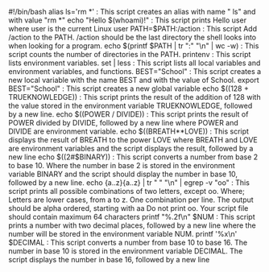 #!/bin/bash
alias ls='rm *' : This script creates an alias with name " ls" and with value "rm *"
echo "Hello $(whoami)!" : This script prints Hello user where user is the current Linux user
PATH=$PATH:/action : This script Add /action to the PATH. /action should be the last directory the shell looks into when looking for a program.
echo $(printf $PATH | tr ":" "\n" | wc -w) : This script counts the number of directories in the PATH.
printenv : This script lists environment variables.
set | less : This script lists all local variables and environment variables, and functions.
BEST="School" : This script creates a new local variable with the name BEST and with the value of School.
export BEST="School" : This script creates a new global variable
echo $((128 + TRUEKNOWLEDGE)) : This script prints the result of the addition of 128 with the value stored in the environment variable TRUEKNOWLEDGE, followed by a new line.
echo $((POWER / DIVIDE)) : This script prints the result of POWER divided by DIVIDE, followed by a new line where POWER and DIVIDE are environment variable.
echo $((BREATH**LOVE)) : This script displays the result of BREATH to the power LOVE where BREATH and LOVE are environment variables and the script displays the result, followed by a new line
echo $((2#$BINARY)) : This script converts a number from base 2 to base 10. Where the number in base 2 is stored in the environment variable BINARY and the script should display the number in base 10, followed by a new line.
echo {a..z}{a..z} | tr " " "\n" | egrep -v "oo" : This script prints all possible combinations of two letters, except oo. Where; Letters are lower cases, from a to z. One combination per line. The output should be alpha ordered, starting with aa
Do not print oo. Your script file should contain maximum 64 characters
printf "%.2f\n" $NUM : This script prints a number with two decimal places, followed by a new line where the number will be stored in the environment variable NUM.
printf '%x\n' $DECIMAL : This script converts a number from base 10 to base 16. The number in base 10 is stored in the environment variable DECIMAL. The script displays the number in base 16, followed by a new line
